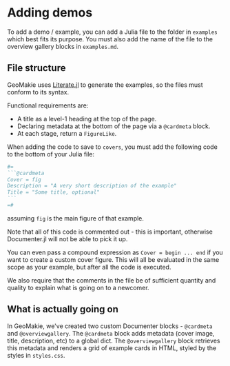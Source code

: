 # Adding demos

To add a demo / example, you can add a Julia file to the folder in `examples` which best fits its purpose.  You must also add the name of the file to the overview gallery blocks in `examples.md`.

## File structure

GeoMakie uses [Literate.jl](https://github.com/fredrikekre/Literate.jl) to generate the examples, so the files must conform to its syntax.

Functional requirements are:
- A title as a level-1 heading at the top of the page.
- Declaring metadata at the bottom of the page via a `@cardmeta` block.
- At each stage, return a `FigureLike`.


When adding the code to save to `covers`, you must add the following code to the bottom of your Julia file:
````julia
#=
```@cardmeta
Cover = fig
Description = "A very short description of the example"
Title = "Some title, optional"
```
=#
````
assuming `fig` is the main figure of that example.

Note that all of this code is commented out - this is important, otherwise Documenter.jl will not be able to pick it up.

You can even pass a compound expression as `Cover = begin ... end` if you want to create a custom cover figure.  This will all be evaluated in the same scope as your example, but after all the code is executed.

We also require that the comments in the file be of sufficient quantity and quality to explain what is going on to a newcomer.

## What is actually going on 

In GeoMakie, we've created two custom Documenter blocks - `@cardmeta` and `@overviewgallery`.  The `@cardmeta` block adds metadata (cover image, title, description, etc) to a global dict.
The `@overviewgallery` block retrieves this metadata and renders a grid of example cards in HTML, styled by the styles in `styles.css`.  
